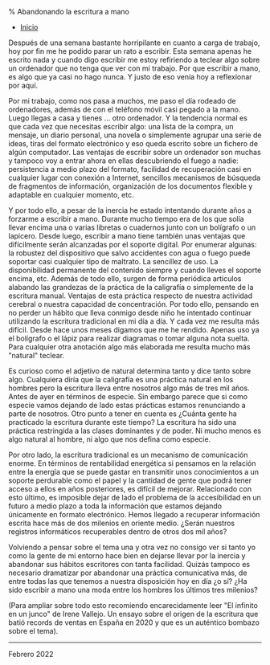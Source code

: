 % Abandonando la escritura a mano

- [Inicio](../index.html)

Después de una semana bastante horripilante en cuanto a carga de trabajo, hoy
por fin me he podido parar un rato a escribir. Esta semana apenas he escrito
nada y cuando digo escribir me estoy refiriendo a teclear algo sobre un
ordenador que no tenga que ver con mi trabajo. Por que escribir a mano, es algo
que ya casi no hago nunca. Y justo de eso venía hoy a reflexionar por aquí.

Por mi trabajo, como nos pasa a muchos, me paso el día rodeado de ordenadores,
además de con el teléfono móvil casi pegado a la mano.  Luego llegas a casa y
tienes ... otro ordenador. Y la tendencia normal es que cada vez que necesitas
escribir algo: una lista de la compra, un mensaje, un diario personal, una
novela o simplemente agrupar una serie de ideas, tiras del formato electrónico y
eso queda escrito sobre un fichero de algún computador. Las ventajas de
escribir sobre un ordenador son muchas y tampoco voy a entrar ahora en ellas
descubriendo el fuego a nadie: persistencia a medio plazo del formato, facilidad
de recuperación casi en cualquier lugar con conexión a Internet, sencillos
mecanismos de búsqueda de fragmentos de información, organización de los
documentos flexible y adaptable en cualquier momento, etc.

Y por todo ello, a pesar de la inercia he estado intentando durante años a
forzarme a escribir a mano. Durante mucho tiempo era de los que solía llevar
encima una o varias libretas o cuadernos junto con un bolígrafo o un
lapicero. Desde luego, escribir a mano tiene también unas ventajas que
difícilmente serán alcanzadas por el soporte digital. Por enumerar algunas: la
robustez del dispositivo que salvo accidentes con agua o fuego puede soportar
casi cualquier tipo de maltrato. La sencillez de uso. La disponibilidad
permanente del contenido siempre y cuando lleves el soporte encima, etc. Además
de todo ello, surgen de forma periódica artículos alabando las grandezas de la
práctica de la caligrafía o simplemente de la escritura manual. Ventajas de esta
práctica respecto de nuestra actividad cerebral o nuestra capacidad de
concentración. Por todo ello, pensando en no perder un hábito que lleva conmigo
desde niño he intentado continuar utilizando la escritura tradicional en mi día
a día. Y cada vez me resulta más difícil. Desde hace unos meses digamos que me
he rendido. Apenas uso ya el bolígrafo o el lápiz para realizar diagramas o
tomar alguna nota suelta. Para cualquier otra anotación algo más elaborada me
resulta mucho más "natural" teclear.

Es curioso como el adjetivo de natural determina tanto y dice tanto sobre
algo. Cualquiera diría que la caligrafía es una práctica natural en los hombres
pero la escritura lleva entre nosotros algo más de tres mil
años. Antes de ayer en términos de especie. Sin embargo parece que si como
especie vamos dejando de lado estas prácticas estamos renunciando a parte de
nosotros. Otro punto a tener en cuenta es ¿Cuánta gente ha practicado la
escritura durante este tiempo? La escritura ha sido una práctica restringida a
las clases dominantes y de poder. Ni mucho menos es algo natural al hombre, ni
algo que nos defina como especie.

Por otro lado, la escritura tradicional es un mecanismo de comunicación
enorme. En términos de rentabilidad energética si pensamos en la relación entre
la energía que se puede gastar en transmitir unos conocimientos a un soporte
perdurable como el papel y la cantidad de gente que podrá tener acceso a ellos
en años posteriores, es difícil de mejorar. Relacionado con esto último, es
imposible dejar de lado el problema de la accesibilidad en un futuro a medio
plazo a toda la información que estamos dejando únicamente en formato
electrónico. Hemos llegado a recuperar información escrita hace más de dos
milenios en oriente medio. ¿Serán nuestros registros informáticos recuperables
dentro de otros dos mil años?

Volviendo a pensar sobre el tema una y otra vez no consigo ver si tanto yo como
la gente de mi entorno hace bien en dejarse llevar por la inercia y abandonar
sus hábitos escritores con tanta facilidad. Quizás tampoco es necesario dramatizar por
abandonar una práctica comunicativa más, de entre todas las que tenemos a
nuestra disposición hoy en día ¿o sí? ¿Ha sido escribir a mano una moda entre los
hombres los últimos tres milenios?


(Para ampliar sobre todo esto recomiendo encarecidamente leer "El infinito en un
junco" de Irene Vallejo. Un ensayo sobre el origen de la escritura que batió
records de ventas en España en 2020 y que es un auténtico bombazo sobre el
tema).


---

Febrero 2022
